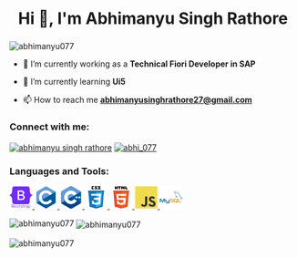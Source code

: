 <h1 align="center">Hi 👋, I'm Abhimanyu Singh Rathore</h1>
<h3 align="center"></h3>



<p align="left"> <img src="https://komarev.com/ghpvc/?username=abhimanyu077&label=Profile%20views&color=0e75b6&style=flat" alt="abhimanyu077" /> </p>

- 🔭 I’m currently working as a **Technical Fiori Developer in SAP**

- 🌱 I’m currently learning **Ui5**
  
- 📫 How to reach me **abhimanyusinghrathore27@gmail.com**

<h3 align="left">Connect with me:</h3>
<p align="left">
<a href="https://linkedin.com/in/abhimanyu singh rathore" target="blank"><img align="center" src="https://raw.githubusercontent.com/rahuldkjain/github-profile-readme-generator/master/src/images/icons/Social/linked-in-alt.svg" alt="abhimanyu singh rathore" height="30" width="40" /></a>
<a href="https://instagram.com/abhi_077" target="blank"><img align="center" src="https://raw.githubusercontent.com/rahuldkjain/github-profile-readme-generator/master/src/images/icons/Social/instagram.svg" alt="abhi_077" height="30" width="40" /></a>
</p>

<h3 align="left">Languages and Tools:</h3>
<p align="left"> <a href="https://getbootstrap.com" target="_blank" rel="noreferrer"> <img src="https://raw.githubusercontent.com/devicons/devicon/master/icons/bootstrap/bootstrap-plain-wordmark.svg" alt="bootstrap" width="40" height="40"/> </a> <a href="https://www.cprogramming.com/" target="_blank" rel="noreferrer"> <img src="https://raw.githubusercontent.com/devicons/devicon/master/icons/c/c-original.svg" alt="c" width="40" height="40"/> </a> <a href="https://www.w3schools.com/cpp/" target="_blank" rel="noreferrer"> <img src="https://raw.githubusercontent.com/devicons/devicon/master/icons/cplusplus/cplusplus-original.svg" alt="cplusplus" width="40" height="40"/> </a> <a href="https://www.w3schools.com/css/" target="_blank" rel="noreferrer"> <img src="https://raw.githubusercontent.com/devicons/devicon/master/icons/css3/css3-original-wordmark.svg" alt="css3" width="40" height="40"/> </a> <a href="https://www.w3.org/html/" target="_blank" rel="noreferrer"> <img src="https://raw.githubusercontent.com/devicons/devicon/master/icons/html5/html5-original-wordmark.svg" alt="html5" width="40" height="40"/> </a> <a href="https://developer.mozilla.org/en-US/docs/Web/JavaScript" target="_blank" rel="noreferrer"> <img src="https://raw.githubusercontent.com/devicons/devicon/master/icons/javascript/javascript-original.svg" alt="javascript" width="40" height="40"/> </a> <a href="https://www.mysql.com/" target="_blank" rel="noreferrer"> <img src="https://raw.githubusercontent.com/devicons/devicon/master/icons/mysql/mysql-original-wordmark.svg" alt="mysql" width="40" height="40"/> </a> </p>

<p><img align="left" src="https://github-readme-stats.vercel.app/api/top-langs?username=abhimanyu077&show_icons=true&locale=en&layout=compact" alt="abhimanyu077" /></p>

<p>&nbsp;<img align="center" src="https://github-readme-stats.vercel.app/api?username=abhimanyu077&show_icons=true&locale=en" alt="abhimanyu077" /></p>

<p><img align="center" src="https://github-readme-streak-stats.herokuapp.com/?user=abhimanyu077&" alt="abhimanyu077" /></p>
